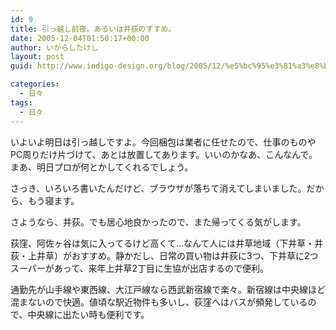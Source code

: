 ```yaml
---
id: 9
title: 引っ越し前夜。あるいは井荻のすすめ。
date: 2005-12-04T01:50:17+00:00
author: いがらしたけし
layout: post
guid: http://www.indigo-design.org/blog/2005/12/%e5%bc%95%e3%81%a3%e8%b6%8a%e3%81%97%e5%89%8d%e5%a4%9c%e3%80%82%e3%81%82%e3%82%8b%e3%81%84%e3%81%af%e4%ba%95%e8%8d%bb%e3%81%ae%e3%81%99%e3%81%99%e3%82%81%e3%80%82/

categories:
  - 日々
tags:
  - 日々
---
```

いよいよ明日は引っ越しですよ。今回梱包は業者に任せたので、仕事のものやPC周りだけ片づけて、あとは放置してあります。いいのかなあ、こんなんで。まあ、明日プロが何とかしてくれるでしょう。
  
さっき、いろいろ書いたんだけど、ブラウザが落ちて消えてしまいました。だから、もう寝ます。

<!--more-->


  
さようなら、井荻。でも居心地良かったので、また帰ってくる気がします。
  
荻窪、阿佐ヶ谷は気に入ってるけど高くて…なんて人には井草地域（下井草・井荻・上井草）がおすすめ。静かだし、日常の買い物は井荻に3つ、下井草に2つスーパーがあって、来年上井草2丁目に生協が出店するので便利。
  
通勤先が山手線や東西線、大江戸線なら西武新宿線で楽々。新宿線は中央線ほど混まないので快適。値頃な駅近物件も多いし、荻窪へはバスが頻発しているので、中央線に出たい時も便利です。
